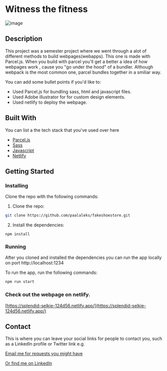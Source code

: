 # Witness the fitness

![image](https://res.cloudinary.com/paalaleks/image/upload/v1671140172/medium_Screenshot_2022_12_15_at_22_35_19_9cc06b43ba.png)

## Description

This project was a semester project where we went through a alot of different methods to build webpages(webapps). This one is made with Parcel.js. When you build with parcel you'll get a better a idea of how webpages work , cause you "go under the hood" of a bundler. Although webpack is the most common one, parcel bundles together in a smiliar way.

You can add some bullet points if you'd like to:

- Used Parcel.js for bundling sass, html and javascript files.
- Used Adobe illustrator for for custom design elements.
- Used netlify to deploy the webpage.

## Built With

You can list a the tech stack that you've used over here

- [Parcel.js](https://parceljs.org/)
- [Sass](https://sass-lang.com)
- [Javascript](https://www.w3schools.com/js/)
- [Netlify](https://netlify.com)

## Getting Started

### Installing

Clone the repo with the following commands:

1. Clone the repo:

```bash
git clone https://github.com/paalaleks/fakeshoestore.git
```

2. Install the dependencies:

```
npm install
```

### Running

After you cloned and installed the dependencies you can run the app locally on port http://localhost:1234

To run the app, run the following commands:

```bash
npm run start
```

### Check out the webpage on netlify.

[https://splendid-selkie-124d56.netlify.app/](https://splendid-selkie-124d56.netlify.app/)

## Contact

This is where you can leave your social links for people to contact you, such as a LinkedIn profile or Twitter link e.g.

[Email me for requests you might have](mailto:paalaleks@hotmail.com)

[Or find me on LinkedIn](www.linkedin.com/in/fullstakk)
